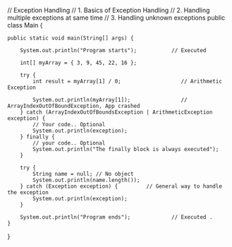 // Exception Handling
// 1. Basics of Exception Handling
// 2. Handling multiple exceptions at same time
// 3. Handling unknown exceptions
public class Main {

	public static void main(String[] args) {

		System.out.println("Program starts");           // Executed

		int[] myArray = { 3, 9, 45, 22, 16 };

		try {
			int result = myArray[1] / 0;                   // Arithmetic Exception

			System.out.println(myArray[1]);                // ArrayIndexOutOfBoundException, App crashed
		} catch (ArrayIndexOutOfBoundsException | ArithmeticException exception) {
			// Your code.. Optional
			System.out.println(exception);
		} finally {
			// your code.. Optional
			System.out.println("The finally block is always executed");
		}

		try {
			String name = null; // No object
			System.out.println(name.length());
		} catch (Exception exception) {         // General way to handle the exception
			System.out.println(exception);
		}

		System.out.println("Program ends");             // Executed .
	}
}
